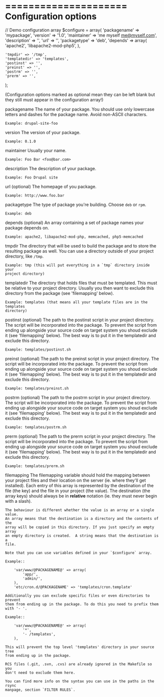 =====================
Configuration options
=====================
// Demo configuration array
$configure = array(
    'packagename' => 'mypackage',
    'version' => '1.0',
    'maintainer' => 'me myself <me@myself.com>',
    'description' => '',
    'url' => '',
    'packagetype' => 'deb',
    'depends' => array(
        'apache2',
        'libapache2-mod-php5',
    ),

    'tmpdir' => '/tmp',
    'templatedir' => 'templates',
    'postinst' => '',
    'preinst' => '',
    'postrm' => '',
    'prerm' => '',
);

(Configuration options marked as optional mean they can be left blank but they
still must appear in the configuration array!)

packagename
    The name of your package. You should use only lowercase letters and
    dashes for the package name. Avoid non-ASCII characters.

    Example: drupal-site-foo

version
    The version of your package.

    Example: 0.1.0

maintainer
    Usually your name.

    Example: Foo Bar <foo@bar.com>

description
    The description of your package.

    Example: Foo Drupal site

url (optional)
    The homepage of you package.

    Example: http://www.foo.bar

packagetype
    The type of package you're building. Choose `deb` or `rpm`.

    Example: deb

depends (optional)
    An array containing a set of package names your package depends on.

    Example: apache2, libapache2-mod-php, memcached, php5-memcached

tmpdir
    The directory that will be used to build the package and to store the
    resulting package as well. You can use a directory outside of your project
    directory, like `/tmp`.

    Example: tmp (this will put everything in a `tmp` directory inside your
    project directory)

templatedir
    The directory that holds files that must be templated. This must be relative
    to your project directory. Usually you then want to exclude this directory
    from the package (see 'filemapping' below).

    Example: templates (that means all your template files are in the templates
    directory)

postinst (optional)
    The path to the postinst script in your project directory. The script will
    be incorporated into the package. To prevent the script from ending up
    alongside your source code on target system you shoud exclude it (see
    'filemapping' below). The best way is to put it in the templatedir and
    exclude this directory.

    Example: templates/postinst.sh

preinst (optional)
    The path to the preinst script in your project directory. The script will
    be incorporated into the package. To prevent the script from ending up
    alongside your source code on target system you shoud exclude it (see
    'filemapping' below). The best way is to put it in the templatedir and
    exclude this directory.

    Example: templates/preinst.sh

postrm (optional)
    The path to the postrm script in your project directory. The script will
    be incorporated into the package. To prevent the script from ending up
    alongside your source code on target system you shoud exclude it (see
    'filemapping' below). The best way is to put it in the templatedir and
    exclude this directory.

    Example: templates/postrm.sh

prerm (optional)
    The path to the prerm script in your project directory. The script will
    be incorporated into the package. To prevent the script from ending up
    alongside your source code on target system you shoud exclude it (see
    'filemapping' below). The best way is to put it in the templatedir and
    exclude this directory.

    Example: templates/prerm.sh

filemapping
    The filemapping variable should hold the mapping between your project files
    and their location on the server (ie. where they'll get installed). Each
    entry of this array is represented by the destination of the file (the key)
    and the file in your project (the value). The destination (the array keys)
    should always be in **relative** notation (ie. they must never begin with a
    slash).

    The behaviour is different whether the value is an array or a single value.
    An array means that the destination is a directory and the contents of the
    array will be copied in this directory. If you just specify an empty array
    an empty directory is created.  A string means that the destination is a
    file.

    Note that you can use variables defined in your `$configure` array.

    Example::

        'var/www/@PACKAGENAME@' => array(
            'app/',
            'admin/',
        ),
        'etc/cron.d/@PACKAGENAME' => 'templates/cron.template'

    Additionally you can exclude specific files or even directories to prevent
    them from ending up in the package. To do this you need to prefix them
    with '- '.

    Example::

        'var/www/@PACKAGENAME@' => array(
            '*',
            '- /templates',
        ),

    This will prevent the top level 'templates' directory in your source tree
    from ending up in the package.

    RCS files (.git, .svn, .cvs) are already ignored in the Makefile so you
    don't need to exclude them here.

    You can find more info on the syntax you can use in the paths in the rsync
    manpage, section `FILTER RULES`.